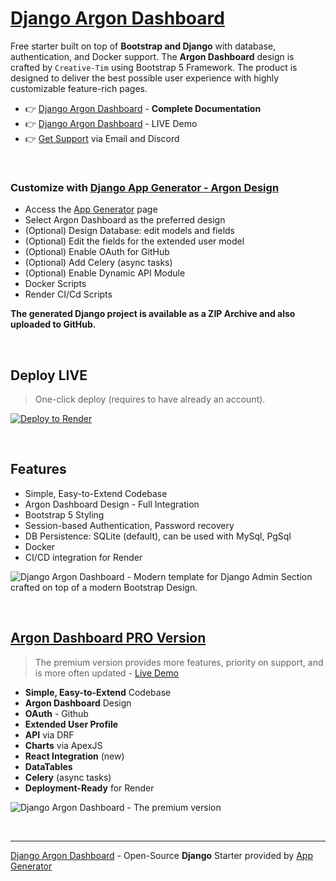 # [Django Argon Dashboard](https://app-generator.dev/product/argon-dashboard/django/)

Free starter built on top of **Bootstrap and Django** with database, authentication, and Docker support. The **Argon Dashboard** design is crafted by `Creative-Tim` using Bootstrap 5 Framework.
The product is designed to deliver the best possible user experience with highly customizable feature-rich pages. 

- 👉 [Django Argon Dashboard](https://app-generator.dev/docs/products/django/argon-dashboard/index.html) - **Complete Documentation**
- 👉 [Django Argon Dashboard](https://django-argon-dash2.onrender.com/) - LIVE Demo 
- 👉 [Get Support](https://app-generator.dev/ticket/create/) via Email and Discord

<br />

### Customize with [Django App Generator - Argon Design](https://app-generator.dev/tools/django-generator/argon/)

- Access the [App Generator](https://app-generator.dev/tools/django-generator/) page
- Select Argon Dashboard as the preferred design
- (Optional) Design Database: edit models and fields
- (Optional) Edit the fields for the extended user model
- (Optional) Enable OAuth for GitHub
- (Optional) Add Celery (async tasks)
- (Optional) Enable Dynamic API Module
- Docker Scripts
- Render CI/Cd Scripts

**The generated Django project is available as a ZIP Archive and also uploaded to GitHub.**

<br />

## Deploy LIVE

> One-click deploy (requires to have already an account).

[![Deploy to Render](https://render.com/images/deploy-to-render-button.svg)](https://render.com/deploy)

<br /> 

## Features

- Simple, Easy-to-Extend Codebase
- Argon Dashboard Design - Full Integration 
- Bootstrap 5 Styling 
- Session-based Authentication, Password recovery
- DB Persistence: SQLite (default), can be used with MySql, PgSql
- Docker 
- CI/CD integration for Render 

![Django Argon Dashboard - Modern template for Django Admin Section crafted on top of a modern Bootstrap Design.](https://github.com/user-attachments/assets/f2a12c84-e752-4c36-bb90-7bf7cf63b80c)

<br />

## [Argon Dashboard PRO Version](https://app-generator.dev/product/argon-dashboard-pro/django/)

> The premium version provides more features, priority on support, and is more often updated - [Live Demo](https://django-argon-dash2-pro.onrender.com/charts/)

- **Simple, Easy-to-Extend** Codebase
- **Argon Dashboard** Design 
- **OAuth** - Github
- **Extended User Profile**
- **API** via DRF 
- **Charts** via ApexJS 
- **React Integration** (new) 
- **DataTables**
- **Celery** (async tasks)
- **Deployment-Ready** for Render  

![Django Argon Dashboard - The premium version](https://github.com/user-attachments/assets/e2bca541-ed94-4369-8ab7-361a7f112e69)

<br />

---
[Django Argon Dashboard](https://app-generator.dev/product/argon-dashboard/django/) - Open-Source **Django** Starter provided by [App Generator](https://app-generator.dev)
